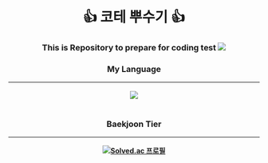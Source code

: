 <div align = "center">
<h1>
    <strong>
    👍 코테 뿌수기 👍 
    </strong>
</h1>

<h3>
    <strong>
    This is Repository to prepare for coding test
    <img src = "https://secretseoul.com/wp-content/uploads/2022/09/shutterstock_2129852786-1-1024x671.jpg">
    <strong>
</h3>

<h3>
    <strong>
    My Language
    </strong>
    <hr>
    </hr>
</h3>
<p align = "center">
    <img src="https://img.shields.io/badge/Python-3776AB?style=flat-square&logo=Python&logoColor=white"/></a>
    <br>
    <br>
</p>
<h3>
    <strong>
    Baekjoon Tier
    </strong>
    <hr>
    </hr>
</h3>

[![Solved.ac
프로필](http://mazassumnida.wtf/api/generate_badge?boj=hong5825)](https://solved.ac/hong5825)

</div>
